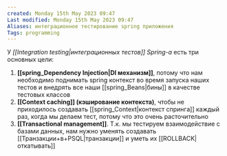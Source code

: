 ```yaml
---
created: Monday 15th May 2023 09:47
Last modified: Monday 15th May 2023 09:47
Aliases: интеграционное тестирование spring приложения
Tags: programming
---
```


У *[[Integration testing|интеграционных тестов]] Spring-a* есть три основных цели:
1. **[[spring_Dependency Injection|DI механизм]]**, потому что нам необходимо поднимать spring контекст во время запуска наших тестов и внедрять все наши [[spring_Beans|бины]] в качестве тестовых классов  
2. **[[Context caching]] (кэширование контекста)**, чтобы не приходилось создавать [[spring_Context|контекст спринга]] каждый раз, когда мы делаем тест, потому что это очень расточительно 
3. **[[Transactional management]]**. Т.к. мы тестируем взаимодействие с базами данных, нам нужно уменять создавать [[Транзакции+в+PSQL|транзакции]] и уметь их [[ROLLBACK|откатывать]] 

